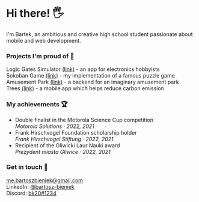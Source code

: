 # Hi there! 🖐️

I'm Bartek, an ambitious and creative high school student passionate about mobile and web development.

### Projects I'm proud of 🎉

Logic Gates Simulator [(link)](https://github.com/team-nullptr/logic-gates-simulator) - an app for electronics hobbyists\
Sokoban Game [(link)](https://github.com/bk20dev/sokoban) - my implementation of a famous puzzle game\
Amusement Park [(link)](https://github.com/bk20dev/amusement-park-backend) - a backend for an imaginary amusement park\
Trees [(link)](https://github.com/senicko/trees) - a mobile app which helps reduce carbon emission

### My achievements 🏆

- Double finalist in the Motorola Science Cup competition\
  _Motorola Solutions · 2022, 2021_
- Frank Hirschvogel Foundation scholarship holder\
  _Frank Hirschvogel Stiftung · 2022, 2021_
- Recipient of the Gliwicki Laur Nauki award\
  _Prezydent miasta Gliwice · 2022, 2021_

### Get in touch 🤙

[me.bartoszbieniek@gmail.com](mailto:me.bartoszbieniek@gmail.com)\
LinkedIn: [@bartosz-bieniek](https://www.linkedin.com/in/bartosz-bieniek/)\
Discord: [bk20#1234](https://discord.com/users/236373708350947328)
